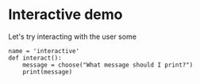 # Interactive demo
Let's try interacting with the user some

```
name = 'interactive'
def interact():
    message = choose("What message should I print?")
    print(message)
```

